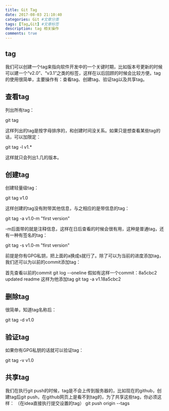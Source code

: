 ```yaml
---
title: Git Tag
date: 2017-08-03 21:10:40
categories: Git #文章分类
tags: [Tag,Git] #文章标签
description: tag 相关操作
comments: true
---
```


<!-- more -->
## tag
我们可以创建一个tag来指向软件开发中的一个关键时期，比如版本号更新的时候可以建一个“v2.0”、“v3.1”之类的标签，这样在以后回顾的时候会比较方便。tag的使用很简单，主要操作有：查看tag、创建tag、验证tag以及共享tag。

## 查看tag

列出所有tag：

git tag

这样列出的tag是按字母排序的，和创建时间没关系。如果只是想查看某些tag的话，可以加限定：

git tag -l v1.*

这样就只会列出1.几的版本。

## 创建tag

创建轻量级tag：

git tag v1.0

这样创建的tag没有附带其他信息，与之相应的是带信息的tag：

git tag -a v1.0-m "first version"

-m后面带的就是注释信息，这样在日后查看的时候会很有用，这种是普通tag，还有一种有签名的tag：

git tag -s v1.0-m "first version"

前提是你有GPG私钥，把上面的a换成s就行了。除了可以为当前的进度添加tag，我们还可以为以前的commit添加tag：

首先查看以前的commit
git log --oneline
假如有这样一个commit：8a5cbc2 updated readme
这样为他添加tag
git tag -a v1.18a5cbc2
## 删除tag

很简单，知道tag名称后：

git tag -d v1.0

## 验证tag

如果你有GPG私钥的话就可以验证tag：

git tag -v v1.0

## 共享tag

我们在执行git push的时候，tag是不会上传到服务器的，比如现在的github，创建tag后git push，在github网页上是看不到tag的，为了共享这些tag，你必须这样：
（在idea直接执行提交设置的tag）
git push origin --tags  

